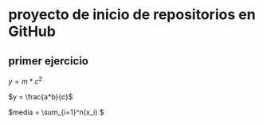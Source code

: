 # proyecto de inicio de repositorios en GitHub

## primer ejercicio

$y = m * c^2$

$y = \frac{a*b}{c}$

$media = \sum_{i=1}^n(x_i) $
